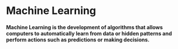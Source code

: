 # Machine Learning

#### Machine Learning is the development of algorithms that allows computers to automatically learn from data or hidden patterns and perform actions such as predictions or making decisions.